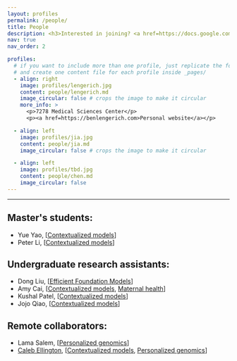 ```yaml
---
layout: profiles
permalink: /people/
title: People
description: <h3>Interested in joining? <a href=https://docs.google.com/forms/d/e/1FAIpQLSctsfvSMoNk9YnCYSGWTYE2he-dR3lpD9QOmQaRtCvwH3X7Hg/viewform>Apply here</a>.</h3>
nav: true
nav_order: 2

profiles:
  # if you want to include more than one profile, just replicate the following block
  # and create one content file for each profile inside _pages/
  - align: right
    image: profiles/lengerich.jpg
    content: people/lengerich.md
    image_circular: false # crops the image to make it circular
    more_info: >
      <p>7278 Medical Sciences Center</p>
      <p><a href=https://benlengerich.com>Personal website</a></p>

  - align: left
    image: profiles/jia.jpg
    content: people/jia.md
    image_circular: false # crops the image to make it circular

  - align: left
    image: profiles/tbd.jpg
    content: people/chen.md
    image_circular: false
---
```


---

## Master's students:

- Yue Yao, [[Contextualized models](/projects/1_contextualized)]
- Peter Li, [[Contextualized models](/projects/1_contextualized)]

## Undergraduate research assistants:

- Dong Liu, [[Efficient Foundation Models](/projects/4_efficient_foundation)]
- Amy Cai, [[Contextualized models](/projects/1_contextualized), [Maternal health](/projects/7_maternal)]
- Kushal Patel, [[Contextualized models](/projects/1_contextualized)]
- Jojo Qiao, [[Contextualized models](/projects/1_contextualized)]

## Remote collaborators:

- Lama Salem, [[Personalized genomics](/projects/5_personalized_genomics)]
- [Caleb Ellington](https://cnellington.github.io/), [[Contextualized models](/projects/1_contextualized), [Personalized genomics](/projects/5_personalized_genomics)]
